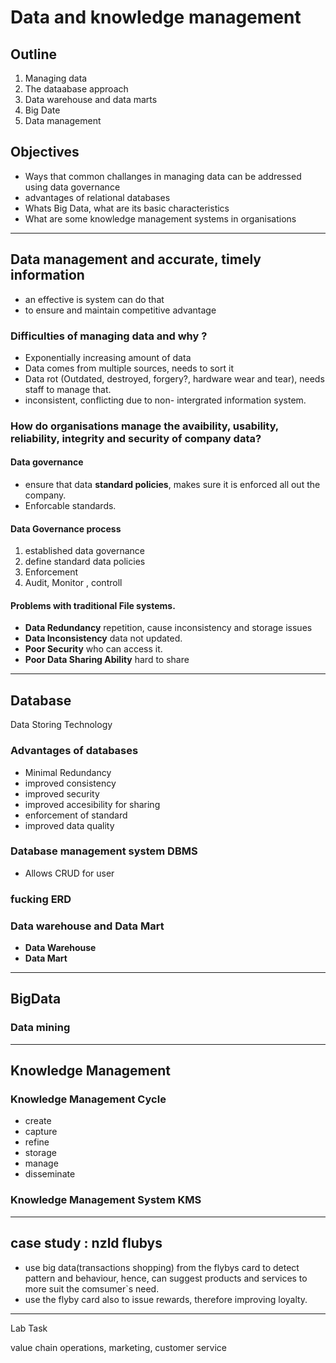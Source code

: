 # Data and knowledge management

## Outline

1. Managing data
1. The dataabase approach
1. Data warehouse and data marts
1. Big Date
1. Data management

## Objectives

- Ways that common challanges in managing data can be addressed using data governance
- advantages of relational databases
- Whats Big Data, what are its basic characteristics
- What are some knowledge management systems in organisations

----

## Data management and accurate, timely information

- an effective is system can do that
- to ensure and maintain competitive advantage

### Difficulties of managing data and why ?

- Exponentially increasing amount of data
- Data comes from multiple sources, needs to sort it
- Data rot (Outdated, destroyed, forgery?, hardware wear and tear), needs staff to manage that.
- inconsistent, conflicting due to non- intergrated information system.

### How do organisations manage the avaibility, usability, reliability, integrity and security of company data?

#### Data governance

- ensure that data __standard policies__, makes sure it is enforced all out the company.
- Enforcable standards.

#### Data Governance process 

1. established data governance
1. define standard data policies
1. Enforcement 
1. Audit, Monitor , controll

#### Problems with traditional File systems.

- __Data Redundancy__ repetition, cause inconsistency and storage issues
- __Data Inconsistency__ data not updated.
- __Poor Security__ who can access it.
- __Poor Data Sharing Ability__ hard to share 

---

## Database

Data Storing Technology

### Advantages of databases

- Minimal Redundancy
- improved consistency
- improved security
- improved accesibility for sharing
- enforcement of standard
- improved data quality

### Database management system DBMS

- Allows CRUD for user

### fucking ERD

### Data warehouse and Data Mart

- __Data Warehouse__
- __Data Mart__

---

## BigData

### Data mining

---

## Knowledge Management

### Knowledge Management Cycle

- create
- capture 
- refine
- storage
- manage 
- disseminate

### Knowledge Management System __KMS__

----
## case study : nzld flubys

- use big data(transactions shopping) from the flybys card to detect pattern and behaviour, hence, can suggest products and services to more suit the comsumer`s need.
- use the flyby card also to issue rewards, therefore improving loyalty.


---

Lab Task 

value chain
operations, marketing, customer service 
